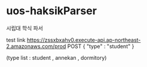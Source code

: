 # uos-haksikParser
시립대 학식 파서

test link
https://zssxbxahv0.execute-api.ap-northeast-2.amazonaws.com/prod
POST
{
  "type" : "student"
}

(type list : student , annekan , dormitory)
 
